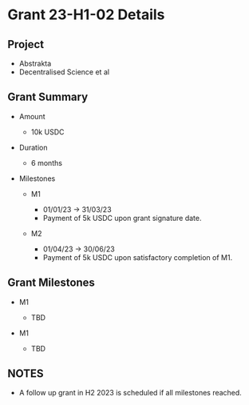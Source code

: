# Grant 23-H1-02 Details

## Project

* Abstrakta
* Decentralised Science et al

## Grant Summary

* Amount

	* 10k USDC

* Duration

	* 6 months

* Milestones
	* M1
		* 01/01/23 -> 31/03/23 
		* Payment of 5k USDC upon grant signature date.  

	* M2
		* 01/04/23 -> 30/06/23 
		* Payment of 5k USDC upon satisfactory completion of M1.  

## Grant Milestones

* M1
	* TBD

* M1
	* TBD

## NOTES

* A follow up grant in H2 2023 is scheduled if all milestones reached.
